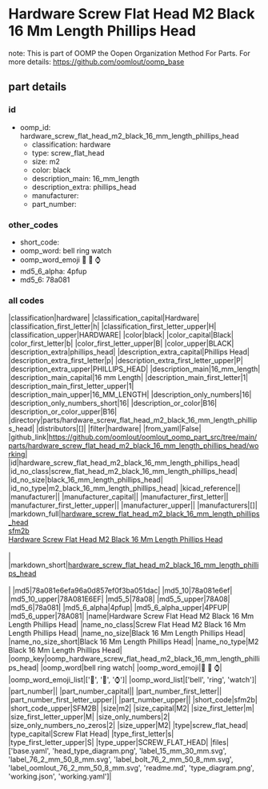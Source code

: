 # Hardware Screw Flat Head M2 Black 16 Mm Length Phillips Head  

note: This is part of OOMP the Oopen Organization Method For Parts. For more details: https://github.com/oomlout/oomp_base

##  part details





### id
* oomp_id: hardware_screw_flat_head_m2_black_16_mm_length_phillips_head
  * classification: hardware
  * type: screw_flat_head
  * size: m2
  * color: black
  * description_main: 16_mm_length
  * description_extra: phillips_head
  * manufacturer: 
  * part_number: 

### other_codes
* short_code: 
* oomp_word: bell ring watch
* oomp_word_emoji :bell: :ring: :watch:
* md5_6_alpha: 4pfup
* md5_6: 78a081

### all codes 
|classification|hardware|
|classification_capital|Hardware|
|classification_first_letter|h|
|classification_first_letter_upper|H|
|classification_upper|HARDWARE|
|color|black|
|color_capital|Black|
|color_first_letter|b|
|color_first_letter_upper|B|
|color_upper|BLACK|
|description_extra|phillips_head|
|description_extra_capital|Phillips Head|
|description_extra_first_letter|p|
|description_extra_first_letter_upper|P|
|description_extra_upper|PHILLIPS_HEAD|
|description_main|16_mm_length|
|description_main_capital|16 mm Length|
|description_main_first_letter|1|
|description_main_first_letter_upper|1|
|description_main_upper|16_MM_LENGTH|
|description_only_numbers|16|
|description_only_numbers_short|16|
|description_or_color|B16|
|description_or_color_upper|B16|
|directory|parts/hardware_screw_flat_head_m2_black_16_mm_length_phillips_head|
|distributors|[]|
|filter|hardware|
|from_yaml|False|
|github_link|https://github.com/oomlout/oomlout_oomp_part_src/tree/main/parts/hardware_screw_flat_head_m2_black_16_mm_length_phillips_head/working|
|id|hardware_screw_flat_head_m2_black_16_mm_length_phillips_head|
|id_no_class|screw_flat_head_m2_black_16_mm_length_phillips_head|
|id_no_size|black_16_mm_length_phillips_head|
|id_no_type|m2_black_16_mm_length_phillips_head|
|kicad_reference||
|manufacturer||
|manufacturer_capital||
|manufacturer_first_letter||
|manufacturer_first_letter_upper||
|manufacturer_upper||
|manufacturers|[]|
|markdown_full|[hardware_screw_flat_head_m2_black_16_mm_length_phillips_head](https://github.com/oomlout/oomlout_oomp_part_src/tree/main/parts/hardware_screw_flat_head_m2_black_16_mm_length_phillips_head/working)<br>[sfm2b](https://github.com/oomlout/oomlout_oomp_part_src/tree/main/parts/hardware_screw_flat_head_m2_black_16_mm_length_phillips_head/working)<br>[Hardware Screw Flat Head M2 Black 16 Mm Length Phillips Head](https://github.com/oomlout/oomlout_oomp_part_src/tree/main/parts/hardware_screw_flat_head_m2_black_16_mm_length_phillips_head/working)<br><br>|
|markdown_short|[hardware_screw_flat_head_m2_black_16_mm_length_phillips_head](https://github.com/oomlout/oomlout_oomp_part_src/tree/main/parts/hardware_screw_flat_head_m2_black_16_mm_length_phillips_head/working)<br><br>|
|md5|78a081e6efa96a0d857ef0f3ba051dac|
|md5_10|78a081e6ef|
|md5_10_upper|78A081E6EF|
|md5_5|78a08|
|md5_5_upper|78A08|
|md5_6|78a081|
|md5_6_alpha|4pfup|
|md5_6_alpha_upper|4PFUP|
|md5_6_upper|78A081|
|name|Hardware Screw Flat Head M2 Black 16 Mm Length Phillips Head|
|name_no_class|Screw Flat Head M2 Black 16 Mm Length Phillips Head|
|name_no_size|Black 16 Mm Length Phillips Head|
|name_no_size_short|Black 16 Mm Length Phillips Head|
|name_no_type|M2 Black 16 Mm Length Phillips Head|
|oomp_key|oomp_hardware_screw_flat_head_m2_black_16_mm_length_phillips_head|
|oomp_word|bell ring watch|
|oomp_word_emoji|:bell: :ring: :watch:|
|oomp_word_emoji_list|[':bell:', ':ring:', ':watch:']|
|oomp_word_list|['bell', 'ring', 'watch']|
|part_number||
|part_number_capital||
|part_number_first_letter||
|part_number_first_letter_upper||
|part_number_upper||
|short_code|sfm2b|
|short_code_upper|SFM2B|
|size|m2|
|size_capital|M2|
|size_first_letter|m|
|size_first_letter_upper|M|
|size_only_numbers|2|
|size_only_numbers_no_zeros|2|
|size_upper|M2|
|type|screw_flat_head|
|type_capital|Screw Flat Head|
|type_first_letter|s|
|type_first_letter_upper|S|
|type_upper|SCREW_FLAT_HEAD|
|files|['base.yaml', 'head_type_diagram.png', 'label_15_mm_30_mm.svg', 'label_76_2_mm_50_8_mm.svg', 'label_bolt_76_2_mm_50_8_mm.svg', 'label_oomlout_76_2_mm_50_8_mm.svg', 'readme.md', 'type_diagram.png', 'working.json', 'working.yaml']|
